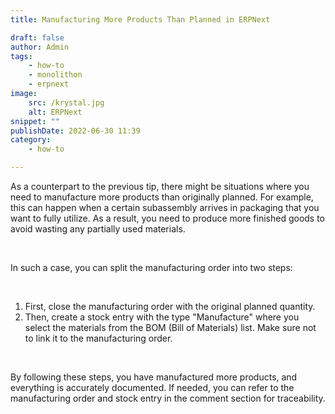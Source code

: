 ```yaml
---
title: Manufacturing More Products Than Planned in ERPNext

draft: false
author: Admin
tags:
    - how-to
    - monolithon
    - erpnext
image:
    src: /krystal.jpg
    alt: ERPNext
snippet: ""
publishDate: 2022-06-30 11:39
category:
    - how-to

---
```


<div class="ql-editor read-mode"><p>As a counterpart to the previous tip, there might be situations where you need to manufacture more products than originally planned. For example, this can happen when a certain subassembly arrives in packaging that you want to fully utilize. As a result, you need to produce more finished goods to avoid wasting any partially used materials.</p><p><br></p><p>In such a case, you can split the manufacturing order into two steps:</p><p><br></p><ol><li data-list="ordered"><span class="ql-ui" contenteditable="false"></span>First, close the manufacturing order with the original planned quantity.</li><li data-list="ordered"><span class="ql-ui" contenteditable="false"></span>Then, create a stock entry with the type "Manufacture" where you select the materials from the BOM (Bill of Materials) list. Make sure not to link it to the manufacturing order.</li></ol><p><br></p><p>By following these steps, you have manufactured more products, and everything is accurately documented. If needed, you can refer to the manufacturing order and stock entry in the comment section for traceability.</p></div>
